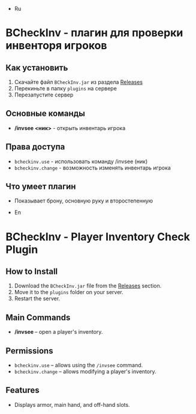 - Ru
# BCheckInv - плагин для проверки инвенторя игроков

## Как установить
1. Скачайте файл `BCheckInv.jar` из раздела [Releases](https://github.com/BananosmePLay/BCheckInv/releases)
2. Перекиньте в папку `plugins` на сервере
3. Перезапустите сервер

## Основные команды
- **/invsee <ник>** - открыть инвентарь игрока

## Права доступа
- `bcheckinv.use` - использовать команду /invsee (ник)
- `bcheckinv.change` - возможность изменять инвентарь игрока

## Что умеет плагин
- Показывает брону, основную руку и второстепенную


- En
# BCheckInv - Player Inventory Check Plugin  

## How to Install  
1. Download the `BCheckInv.jar` file from the [Releases](https://github.com/BananosmePLay/BCheckInv/releases) section.  
2. Move it to the `plugins` folder on your server.  
3. Restart the server.  

## Main Commands  
- **/invsee <nickname>** – open a player's inventory.  

## Permissions  
- `bcheckinv.use` – allows using the `/invsee` command.  
- `bcheckinv.change` – allows modifying a player's inventory.  

## Features  
- Displays armor, main hand, and off-hand slots.
